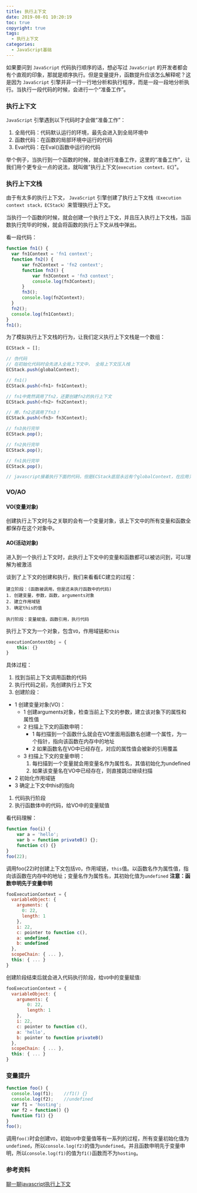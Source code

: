 ```yaml
---
title: 执行上下文
date: 2019-08-01 10:20:19
toc: true
copyright: true
tags:
  - 执行上下文
categories:
  - JavaScript基础
---
```

如果要问到 `JavaScript` 代码执行顺序的话，想必写过 `JavaScript` 的开发者都会有个直观的印象，那就是顺序执行。但是变量提升，函数提升应该怎么解释呢？这是因为 `JavaScript` 引擎并非一行一行地分析和执行程序，而是一段一段地分析执行。当执行一段代码的时候，会进行一个“准备工作”。
<!--more-->
### 执行上下文
`JavaScript` 引擎遇到以下代码时才会做“准备工作”：
1. 全局代码：代码默认运行的环境，最先会进入到全局环境中
2. 函数代码：在函数的局部环境中运行的代码
3. Eval代码：在Eval()函数中运行的代码

举个例子，当执行到一个函数的时候，就会进行准备工作，这里的“准备工作”，让我们用个更专业一点的说法，就叫做"执行上下文(`execution context，EC`)"。

### 执行上下文栈
由于有太多的执行上下文， `JavaScript` 引擎创建了执行上下文栈`（Execution context stack，ECStack）`来管理执行上下文。

当执行一个函数的时候，就会创建一个执行上下文，并且压入执行上下文栈，当函数执行完毕的时候，就会将函数的执行上下文从栈中弹出。

看一段代码：
```js
function fn1() {  
  var fn1Context = 'fn1 context';  
  function fn2() {  
      var fn2Context = 'fn2 context';  
      function fn3() {  
          var fn3Context = 'fn3 context';  
          console.log(fn3Context);  
      }  
      fn3();  
      console.log(fn2Context);  
  }  
  fn2();  
  console.log(fn1Context);  
}  
fn1();
```
为了模拟执行上下文栈的行为，让我们定义执行上下文栈是一个数组：
```js
ECStack = [];

// 伪代码
// 在初始化代码时会先进入全局上下文中， 全局上下文压入栈
ECStack.push(globalContext);

// fn1()
ECStack.push(<fn1> fn1Context);

// fn1中竟然调用了fn2，还要创建fn2的执行上下文
ECStack.push(<fn2> fn2Context);

// 擦，fn2还调用了fn3！
ECStack.push(<fn3> fn3Context);

// fn3执行完毕
ECStack.pop();

// fn2执行完毕
ECStack.pop();

// fn1执行完毕
ECStack.pop();

// javascript接着执行下面的代码，但是ECStack底层永远有个globalContext，在应用关闭时销毁
```

### VO/AO

#### VO(变量对象)
创建执行上下文时与之关联的会有一个变量对象，该上下文中的所有变量和函数全都保存在这个对象中。

#### AO(活动对象)
进入到一个执行上下文时，此执行上下文中的变量和函数都可以被访问到，可以理解为被激活

谈到了上下文的创建和执行，我们来看看EC建立的过程：

    建立阶段：(函数被调用，但是还未执行函数中的代码)
    1. 创建变量，参数，函数，arguments对象
    2. 建立作用域链
    3. 确定this的值

    执行阶段：变量赋值，函数引用，执行代码

执行上下文为一个对象，包含`VO`，作用域链和`this`
```js
executionContextObj = {    
    this: {}    
} 
```
具体过程：
1. 找到当前上下文调用函数的代码
1. 执行代码之前，先创建执行上下文
1. 创建阶段：
  + 1 创建变量对象(VO)：  
    - 1 创建arguments对象，检查当前上下文的参数，建立该对象下的属性和属性值
    - 2 扫描上下文的函数申明：
      + 1 每扫描到一个函数什么就会在VO里面用函数名创建一个属性，为一个指针，指向该函数在内存中的地址
      + 2 如果函数名在VO中已经存在，对应的属性值会被新的引用覆盖
    - 3 扫描上下文的变量申明：
      1. 每扫描到一个变量就会用变量名作为属性名，其值初始化为undefined
      2. 如果该变量名在VO中已经存在，则直接跳过继续扫描
  + 2 初始化作用域链
  + 3 确定上下文中this的指向
1. 代码执行阶段
  1. 执行函数体中的代码，给VO中的变量赋值

看代码理解：
```js
function foo(i) {    
    var a = 'hello';    
    var b = function privateB() {};    
    function c() {}    
}    
foo(22);
```
调用foo(22)时创建上下文包括`VO`，作用域链，`this`值。以函数名作为属性值，指向该函数在内存中的地址；变量名作为属性名，其初始化值为`undefined`
**注意：函数申明先于变量申明**
```js
fooExecutionContext = {    
  variableObject: {    
    arguments: {    
      0: 22,    
      length: 1    
    },    
    i: 22,    
    c: pointer to function c(),    
    a: undefined,    
    b: undefined    
  },    
  scopeChain: { ... },    
  this: { ... }    
} 
```
创建阶段结束后就会进入代码执行阶段，给`VO`中的变量赋值:
```js
fooExecutionContext = {    
  variableObject: {    
    arguments: {    
        0: 22,    
        length: 1    
    },    
    i: 22,    
    c: pointer to function c(),    
    a: 'hello',    
    b: pointer to function privateB()    
  },    
  scopeChain: { ... },    
  this: { ... }    
}
```

### 变量提升
```js
function foo() {  
  console.log(f1);    //f1() {}  
  console.log(f2);    //undefined  
  var f1 = 'hosting';  
  var f2 = function() {}  
  function f1() {}  
}  
foo();
```
调用`foo()`时会创建`VO`，初始`VO`中变量值等有一系列的过程，所有变量初始化值为`undefined`，所以`console.log(f2)`的值为`undefined`。并且函数申明先于变量申明，所以`console.log(f1)`的值为`f1()`函数而不为`hosting`。

### 参考资料
[聊一聊javascript执行上下文](https://juejin.im/post/5ac301d151882510fd3fcf3a#heading-5)